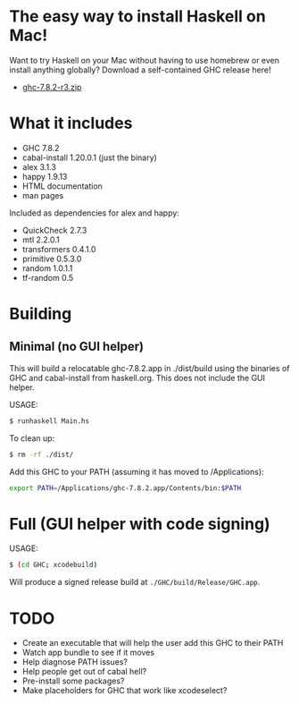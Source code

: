 # The easy way to install Haskell on Mac!

Want to try Haskell on your Mac without having to use homebrew or
even install anything globally? Download a self-contained GHC release here!

* [ghc-7.8.2-r3.zip](https://github.com/etrepum/ghc-dot-app/releases/download/v7.8.2-r3/ghc-7.8.2-r3.zip)

# What it includes

* GHC 7.8.2
* cabal-install 1.20.0.1 (just the binary)
* alex 3.1.3
* happy 1.9.13
* HTML documentation
* man pages

Included as dependencies for alex and happy:

* QuickCheck 2.7.3
* mtl 2.2.0.1
* transformers 0.4.1.0
* primitive 0.5.3.0
* random 1.0.1.1
* tf-random 0.5

# Building

## Minimal (no GUI helper)

This will build a relocatable ghc-7.8.2.app in ./dist/build using
the binaries of GHC and cabal-install from haskell.org. This does not
include the GUI helper.

USAGE:

```bash
$ runhaskell Main.hs
```

To clean up:

```bash
$ rm -rf ./dist/
```

Add this GHC to your PATH (assuming it has moved to /Applications):

```bash
export PATH=/Applications/ghc-7.8.2.app/Contents/bin:$PATH
```

# Full (GUI helper with code signing)

USAGE:

```bash
$ (cd GHC; xcodebuild)
```

Will produce a signed release build at `./GHC/build/Release/GHC.app`.

# TODO

* Create an executable that will help the user add this GHC to their
  PATH
* Watch app bundle to see if it moves
* Help diagnose PATH issues?
* Help people get out of cabal hell?
* Pre-install some packages?
* Make placeholders for GHC that work like xcodeselect?
